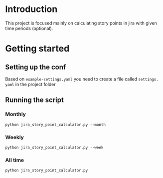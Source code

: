 # Introduction
This project is focused mainly on calculating story points in jira with 
given time periods (optional).
# Getting started
## Setting up the conf
Based on `example-settings.yaml` you need to create a file called `settings.
yaml` in the project folder

## Running the script
### Monthly
```shell
python jira_story_point_calculator.py --month
```
### Weekly
```shell
python jira_story_point_calculator.py --week
```
### All time
```shell
python jira_story_point_calculator.py
```
